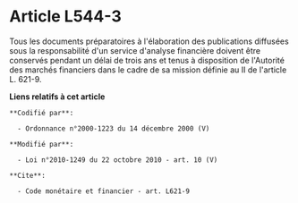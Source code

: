 # Article L544-3

Tous les documents préparatoires à l'élaboration des publications diffusées sous la responsabilité d'un service d'analyse
financière doivent être conservés pendant un délai de trois ans et tenus à disposition de l'Autorité des marchés financiers
dans le cadre de sa mission définie au II de l'article L. 621-9.

**Liens relatifs à cet article**

	**Codifié par**:

	  - Ordonnance n°2000-1223 du 14 décembre 2000 (V)

	**Modifié par**:

	  - Loi n°2010-1249 du 22 octobre 2010 - art. 10 (V)

	**Cite**:

	  - Code monétaire et financier - art. L621-9
